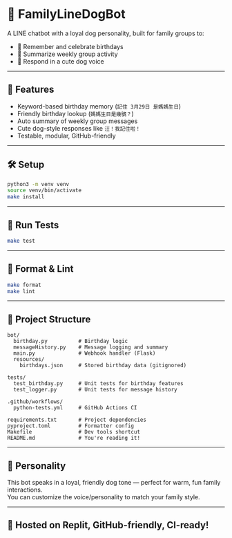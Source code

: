 # 🐶 FamilyLineDogBot

A LINE chatbot with a loyal dog personality, built for family groups to:

- 🎂 Remember and celebrate birthdays
- 📆 Summarize weekly group activity
- 🐾 Respond in a cute dog voice

---

## 🚀 Features

- Keyword-based birthday memory (`記住 3月29日 是媽媽生日`)
- Friendly birthday lookup (`媽媽生日是幾號？`)
- Auto summary of weekly group messages
- Cute dog-style responses like `汪！我記住啦！`
- Testable, modular, GitHub-friendly

---

## 🛠 Setup

```bash
python3 -m venv venv
source venv/bin/activate
make install
```

---

## 🧪 Run Tests

```bash
make test
```

---

## 🎨 Format & Lint

```bash
make format
make lint
```

---

## 📁 Project Structure

```
bot/
  birthday.py          # Birthday logic
  messageHistory.py    # Message logging and summary
  main.py              # Webhook handler (Flask)
  resources/
    birthdays.json     # Stored birthday data (gitignored)

tests/
  test_birthday.py     # Unit tests for birthday features
  test_logger.py       # Unit tests for message history

.github/workflows/
  python-tests.yml     # GitHub Actions CI

requirements.txt       # Project dependencies
pyproject.toml         # Formatter config
Makefile               # Dev tools shortcut
README.md              # You're reading it!
```

---

## 🐾 Personality

This bot speaks in a loyal, friendly dog tone — perfect for warm, fun family interactions.  
You can customize the voice/personality to match your family style.

---

## 🤖 Hosted on Replit, GitHub-friendly, CI-ready!
